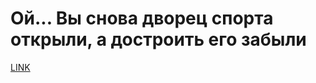# Ой... Вы снова дворец спорта открыли, а достроить его забыли



[LINK](https://varlamov.ru/4262699.html)